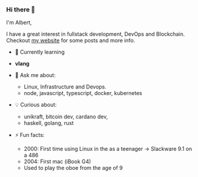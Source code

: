 ### Hi there 👋

I'm Albert, 

I have a great interest in fullstack development, DevOps and Blockchain.    
Checkout [my website](https://albertabril.com) for some posts and more info.

- 🌱 Currently learning 
 + **vlang**
 
- 💬 Ask me about:
  +  Linux, Infrastructure and Devops.
  +  node, javascript, typescript, docker, kubernetes

- 💡 Curious about: 
  + unikraft, bitcoin dev, cardano dev, 
  + haskell, golang, rust

- ⚡ Fun facts: 
  + 2000: First time using Linux in the as a teenager -> Slackware 9.1 on a 486
  + 2004: First mac (iBook G4)
  + Used to play the oboe from the age of 9

<!--
**aabril/aabril** is a ✨ _special_ ✨ repository because its `README.md` (this file) appears on your GitHub profile.

Here are some ideas to get you started:

- 🔭 I’m currently working on ...
- 🌱 I’m currently learning ...
- 👯 I’m looking to collaborate on ...
- 🤔 I’m looking for help with ...
- 💬 Ask me about ...
- 📫 How to reach me: ...
- 😄 Pronouns: ...
- ⚡ Fun fact: ...
-->
